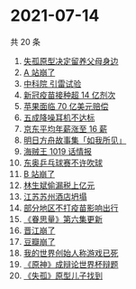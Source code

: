 # 2021-07-14

共 20 条

<!-- BEGIN ZHIHUSEARCH -->
<!-- 最后更新时间 Wed Jul 14 2021 23:11:51 GMT+0800 (China Standard Time) -->
1. [失孤原型决定留养父母身边](https://www.zhihu.com/search?q=失孤原型)
1. [A 站崩了](https://www.zhihu.com/search?q=A站崩了)
1. [中科院 引雷试验](https://www.zhihu.com/search?q=引雷试验)
1. [新冠疫苗接种超 14 亿剂次](https://www.zhihu.com/search?q=新冠疫苗)
1. [苹果面临 70 亿美元赔偿](https://www.zhihu.com/search?q=苹果)
1. [五成降噪耳机不达标](https://www.zhihu.com/search?q=降噪耳机)
1. [京东平均年薪涨至 16 薪](https://www.zhihu.com/search?q=京东)
1. [明日方舟故事集「如我所见」](https://www.zhihu.com/search?q=明日方舟)
1. [海贼王 1019 话情报](https://www.zhihu.com/search?q=海贼王)
1. [东奥乒乓球赛不许吹球](https://www.zhihu.com/search?q=乒乓球)
1. [B 站崩了](https://www.zhihu.com/search?q=b站崩了)
1. [林生斌偷漏税上亿元](https://www.zhihu.com/search?q=林生斌)
1. [江苏苏州酒店坍塌](https://www.zhihu.com/search?q=酒店坍塌)
1. [部分地区不打疫苗影响出行](https://www.zhihu.com/search?q=疫苗)
1. [《眷思量》第六集更新](https://www.zhihu.com/search?q=眷思量)
1. [晋江崩了](https://www.zhihu.com/search?q=晋江崩了)
1. [豆瓣崩了](https://www.zhihu.com/search?q=豆瓣崩了)
1. [我的世界创始人称游戏已死](https://www.zhihu.com/search?q=我的世界)
1. [《原神》成辩论世界杯辩题](https://www.zhihu.com/search?q=原神)
1. [《失孤》原型儿子找到](https://www.zhihu.com/search?q=失孤)
<!-- END ZHIHUSEARCH -->
